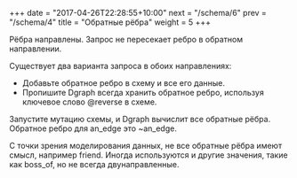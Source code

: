 +++
date =  "2017-04-26T22:28:55+10:00"
next = "/schema/6"
prev = "/schema/4"
title = "Обратные рёбра"
weight = 5
+++

Рёбра направлены. Запрос не пересекает ребро в обратном направлении.

Существует два варианта запроса в обоих направлениях:

- Добавьте обратное ребро в схему и все его данные.
- Пропишите Dgraph всегда хранить обратное ребро, используя ключевое слово  @reverse в схеме.

Запустите мутацию схемы, и Dgraph вычислит все обратные рёбра. Обратное ребро для an_edge это ~an_edge.

С точки зрения моделирования данных, не все обратные рёбра имеют смысл, например friend. Иногда используются и другие значения, такие как boss_of, но не всегда двунаправленные. 